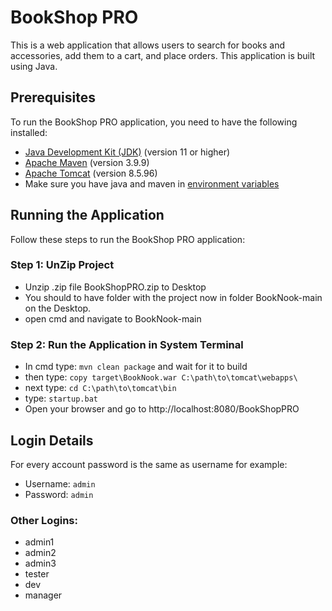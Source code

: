 # BookShop PRO

This is a web application that allows users to search for books and accessories, add them to a cart, and place orders. This application is built using Java.

## Prerequisites

To run the BookShop PRO application, you need to have the following installed:

- [Java Development Kit (JDK)](https://www.oracle.com/java/technologies/javase-jdk11-downloads.html) (version 11 or higher)
- [Apache Maven](https://maven.apache.org/download.cgi) (version 3.9.9)
- [Apache Tomcat](https://tomcat.apache.org/download-90.cgi) (version 8.5.96)
- Make sure you have java and maven in [environment variables](https://phoenixnap.com/kb/install-maven-windows)

## Running the Application

Follow these steps to run the BookShop PRO application:

### Step 1: UnZip Project

- Unzip .zip file BookShopPRO.zip to Desktop
- You should to have folder with the project now in folder BookNook-main on the Desktop.
- open cmd and navigate to BookNook-main

### Step 2: Run the Application in System Terminal

- In cmd type: ```mvn clean package``` and wait for it to build
- then type: ```copy target\BookNook.war C:\path\to\tomcat\webapps\```
- next type: ```cd C:\path\to\tomcat\bin```
- type: ```startup.bat```
- Open your browser and go to http://localhost:8080/BookShopPRO

## Login Details
For every account password is the same as username for example:
- Username: `admin`
- Password: `admin`
### Other Logins:
- admin1    
- admin2    
- admin3    
- tester    
- dev    
- manager 

